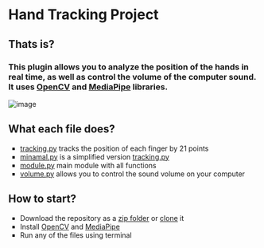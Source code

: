 # Hand Tracking Project

<h2>Thats is?</h2>
<h3>This plugin allows you to analyze the position of the hands in real time, as well as control the volume of the computer sound. It uses <a href="https://opencv.org/">OpenCV</a> and <a href="https://mediapipe.dev/">MediaPipe</a> libraries.</h3>

![image](https://github.com/sleepwallking/hand-tracking-project/blob/main/volume-control.gif)

<h2>What each file does?</h2>
<ul type="square">
  <li><a href="https://github.com/sleepwallking/hand-tracking-project/blob/main/tracking.py">tracking.py</a> tracks the position of each finger by 21 points</li>
  <li><a href="https://github.com/sleepwallking/hand-tracking-project/blob/main/minimal.py">minamal.py</a> is a simplified version <a href="https://github.com/sleepwallking/hand-tracking-project/blob/main/tracking.py">tracking.py</a></li>
  <li><a href="https://github.com/sleepwallking/hand-tracking-project/blob/main/module.py">module.py</a> main module with all functions</li>
  <li><a href="https://github.com/sleepwallking/hand-tracking-project/blob/main/volume.py">volume.py</a> allows you to control the sound volume on your computer</li>
</ul>

<h2>How to start?</h2>
<ul type="square">
  <li>Download the repository as a <a href="https://github.com/sleepwallking/hand-tracking-project/archive/refs/heads/main.zip">zip folder</a> or <a href="https://github.com/sleepwallking/hand-tracking-project.git">clone</a> it</li>
  <li>Install <a href="https://opencv.org/">OpenCV</a> and <a href="https://mediapipe.dev/">MediaPipe</a></li>
  <li>Run any of the files using terminal</li>
</ul>
